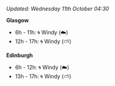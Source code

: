 *Updated: Wednesday 11th October 04:30*

**Glasgow**

* 6h - 11h: :cyclone: Windy (:cloud:)
* 12h - 17h: :cyclone: Windy (:partly_sunny:)

**Edinburgh**

* 6h - 12h: :cyclone: Windy (:cloud:)
* 13h - 17h: :cyclone: Windy (:partly_sunny:)
